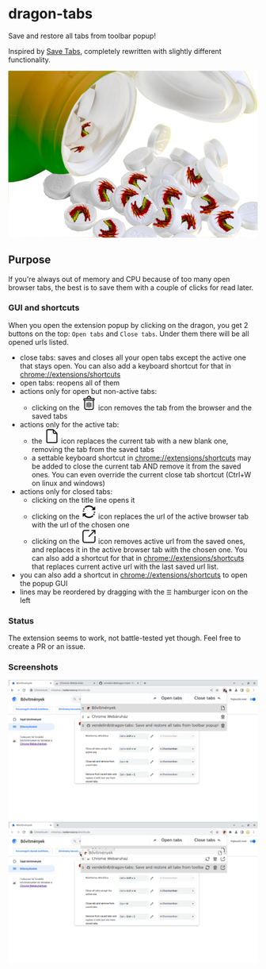 # dragon-tabs
Save and restore all tabs from toolbar popup!

Inspired by [Save Tabs](https://mybrowseraddon.com/save-tabs.html), completely rewritten with slightly different functionality.

![Logo](logo.png)

## Purpose
If you're always out of memory and CPU because of too many open browser tabs, the best is to save them with a couple of clicks for read later.

### GUI and shortcuts
When you open the extension popup by clicking on the dragon, you get 2 buttons on the top: `Open tabs` and `Close tabs`. Under them there will be all opened urls listed.

* close tabs: saves and closes all your open tabs except the active one that stays open. You can also add a keyboard shortcut for that in <chrome://extensions/shortcuts>
* open tabs: reopens all of them
* actions only for open but non-active tabs:
  * clicking on the <img title="bin" src="src/static/img/delete.png" width="30" height="30"/> icon removes the tab from the browser and the saved tabs
* actions only for the active tab:
  * the <img title="empty document" src="src/static/img/new.png" width="30" height="30"/> icon replaces the current tab with a new blank one, removing the tab from the saved tabs
  * a settable keyboard shortcut in <chrome://extensions/shortcuts> may be added to close the current tab AND remove it from the saved ones. You can even override the current close tab shortcut (Ctrl+W on linux and windows)
* actions only for closed tabs:
  * clicking on the title line opens it
  * clicking on the <img title="swap" src="src/static/img/swap.png" width="30" height="30"/> icon replaces the url of the active browser tab with the url of the chosen one
  * clicking on the <img title="pop" src="src/static/img/pop.png" width="30" height="30"/> icon removes active url from the saved ones, and replaces it in the active browser tab with the chosen one. You can also add a shortcut for that in <chrome://extensions/shortcuts> that replaces current active url with the last saved url list.
* you can also add a shortcut in <chrome://extensions/shortcuts> to open the popup GUI
* lines may be reordered by dragging with the `☰` hamburger icon on the left

### Status
The extension seems to work, not battle-tested yet though. Feel free to create a PR or an issue.

### Screenshots
![Loaded list](screenshots/load.png)
![Drag row](screenshots/drag.png)
